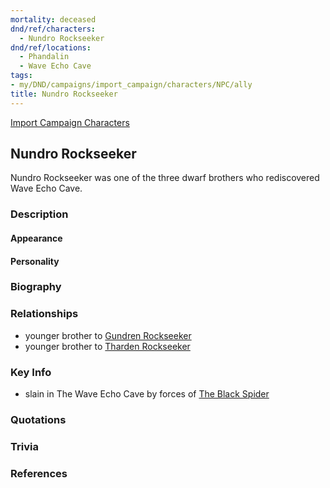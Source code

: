 ```yaml
---
mortality: deceased
dnd/ref/characters:
  - Nundro Rockseeker
dnd/ref/locations:
  - Phandalin
  - Wave Echo Cave
tags:
- my/DND/campaigns/import_campaign/characters/NPC/ally
title: Nundro Rockseeker
---
```


[Import Campaign Characters](/dnd/characters/)

## Nundro Rockseeker

Nundro Rockseeker was one of the three dwarf brothers who rediscovered Wave Echo Cave.

### Description

#### Appearance

#### Personality

### Biography

### Relationships

- younger brother to [Gundren Rockseeker](/dnd/npcs/gundren-rockseeker)
- younger brother to [Tharden Rockseeker](/dnd/npcs/tharden-rockseeker)

### Key Info

- slain in The Wave Echo Cave by forces of [The Black Spider](/dnd/npcs/nezznar-the-black-spider)

### Quotations

### Trivia

### References
